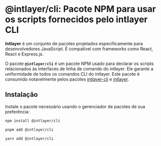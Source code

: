 # @intlayer/cli: Pacote NPM para usar os scripts fornecidos pelo intlayer CLI

**Intlayer** é um conjunto de pacotes projetados especificamente para desenvolvedores JavaScript. É compatível com frameworks como React, React e Express.js.

O pacote **`@intlayer/cli`** é um pacote NPM usado para declarar os scripts relacionados às interfaces de linha de comando do intlayer. Ele garante a uniformidade de todos os comandos CLI do intlayer. Este pacote é consumido notavelmente pelos pacotes [intlayer-cli](https://github.com/aymericzip/intlayer/tree/main/docs/pt/packages/intlayer-cli/index.md) e [intlayer](https://github.com/aymericzip/intlayer/tree/main/docs/pt/packages/intlayer/index.md).

## Instalação

Instale o pacote necessário usando o gerenciador de pacotes de sua preferência:

```bash packageManager="npm"
npm install @intlayer/cli
```

```bash packageManager="pnpm"
pnpm add @intlayer/cli
```

```bash packageManager="yarn"
yarn add @intlayer/cli
```
